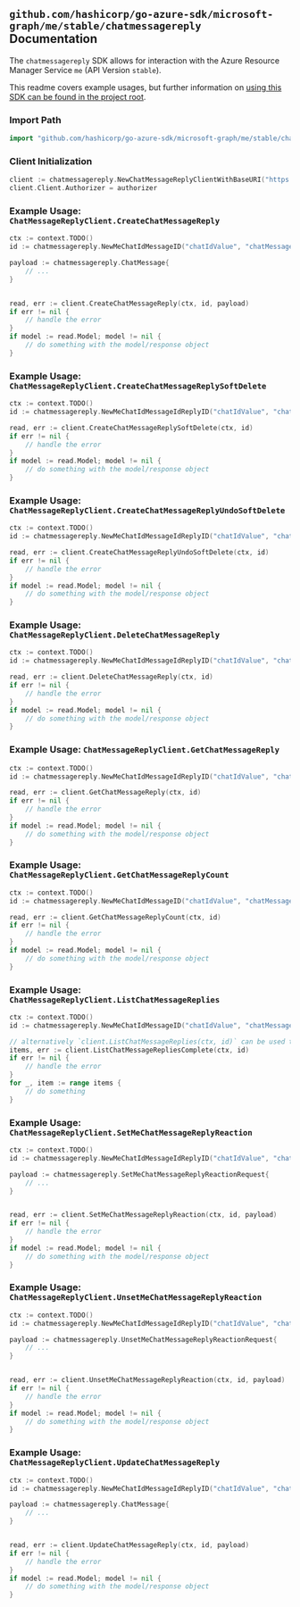 
## `github.com/hashicorp/go-azure-sdk/microsoft-graph/me/stable/chatmessagereply` Documentation

The `chatmessagereply` SDK allows for interaction with the Azure Resource Manager Service `me` (API Version `stable`).

This readme covers example usages, but further information on [using this SDK can be found in the project root](https://github.com/hashicorp/go-azure-sdk/tree/main/docs).

### Import Path

```go
import "github.com/hashicorp/go-azure-sdk/microsoft-graph/me/stable/chatmessagereply"
```


### Client Initialization

```go
client := chatmessagereply.NewChatMessageReplyClientWithBaseURI("https://management.azure.com")
client.Client.Authorizer = authorizer
```


### Example Usage: `ChatMessageReplyClient.CreateChatMessageReply`

```go
ctx := context.TODO()
id := chatmessagereply.NewMeChatIdMessageID("chatIdValue", "chatMessageIdValue")

payload := chatmessagereply.ChatMessage{
	// ...
}


read, err := client.CreateChatMessageReply(ctx, id, payload)
if err != nil {
	// handle the error
}
if model := read.Model; model != nil {
	// do something with the model/response object
}
```


### Example Usage: `ChatMessageReplyClient.CreateChatMessageReplySoftDelete`

```go
ctx := context.TODO()
id := chatmessagereply.NewMeChatIdMessageIdReplyID("chatIdValue", "chatMessageIdValue", "chatMessageId1Value")

read, err := client.CreateChatMessageReplySoftDelete(ctx, id)
if err != nil {
	// handle the error
}
if model := read.Model; model != nil {
	// do something with the model/response object
}
```


### Example Usage: `ChatMessageReplyClient.CreateChatMessageReplyUndoSoftDelete`

```go
ctx := context.TODO()
id := chatmessagereply.NewMeChatIdMessageIdReplyID("chatIdValue", "chatMessageIdValue", "chatMessageId1Value")

read, err := client.CreateChatMessageReplyUndoSoftDelete(ctx, id)
if err != nil {
	// handle the error
}
if model := read.Model; model != nil {
	// do something with the model/response object
}
```


### Example Usage: `ChatMessageReplyClient.DeleteChatMessageReply`

```go
ctx := context.TODO()
id := chatmessagereply.NewMeChatIdMessageIdReplyID("chatIdValue", "chatMessageIdValue", "chatMessageId1Value")

read, err := client.DeleteChatMessageReply(ctx, id)
if err != nil {
	// handle the error
}
if model := read.Model; model != nil {
	// do something with the model/response object
}
```


### Example Usage: `ChatMessageReplyClient.GetChatMessageReply`

```go
ctx := context.TODO()
id := chatmessagereply.NewMeChatIdMessageIdReplyID("chatIdValue", "chatMessageIdValue", "chatMessageId1Value")

read, err := client.GetChatMessageReply(ctx, id)
if err != nil {
	// handle the error
}
if model := read.Model; model != nil {
	// do something with the model/response object
}
```


### Example Usage: `ChatMessageReplyClient.GetChatMessageReplyCount`

```go
ctx := context.TODO()
id := chatmessagereply.NewMeChatIdMessageID("chatIdValue", "chatMessageIdValue")

read, err := client.GetChatMessageReplyCount(ctx, id)
if err != nil {
	// handle the error
}
if model := read.Model; model != nil {
	// do something with the model/response object
}
```


### Example Usage: `ChatMessageReplyClient.ListChatMessageReplies`

```go
ctx := context.TODO()
id := chatmessagereply.NewMeChatIdMessageID("chatIdValue", "chatMessageIdValue")

// alternatively `client.ListChatMessageReplies(ctx, id)` can be used to do batched pagination
items, err := client.ListChatMessageRepliesComplete(ctx, id)
if err != nil {
	// handle the error
}
for _, item := range items {
	// do something
}
```


### Example Usage: `ChatMessageReplyClient.SetMeChatMessageReplyReaction`

```go
ctx := context.TODO()
id := chatmessagereply.NewMeChatIdMessageIdReplyID("chatIdValue", "chatMessageIdValue", "chatMessageId1Value")

payload := chatmessagereply.SetMeChatMessageReplyReactionRequest{
	// ...
}


read, err := client.SetMeChatMessageReplyReaction(ctx, id, payload)
if err != nil {
	// handle the error
}
if model := read.Model; model != nil {
	// do something with the model/response object
}
```


### Example Usage: `ChatMessageReplyClient.UnsetMeChatMessageReplyReaction`

```go
ctx := context.TODO()
id := chatmessagereply.NewMeChatIdMessageIdReplyID("chatIdValue", "chatMessageIdValue", "chatMessageId1Value")

payload := chatmessagereply.UnsetMeChatMessageReplyReactionRequest{
	// ...
}


read, err := client.UnsetMeChatMessageReplyReaction(ctx, id, payload)
if err != nil {
	// handle the error
}
if model := read.Model; model != nil {
	// do something with the model/response object
}
```


### Example Usage: `ChatMessageReplyClient.UpdateChatMessageReply`

```go
ctx := context.TODO()
id := chatmessagereply.NewMeChatIdMessageIdReplyID("chatIdValue", "chatMessageIdValue", "chatMessageId1Value")

payload := chatmessagereply.ChatMessage{
	// ...
}


read, err := client.UpdateChatMessageReply(ctx, id, payload)
if err != nil {
	// handle the error
}
if model := read.Model; model != nil {
	// do something with the model/response object
}
```
